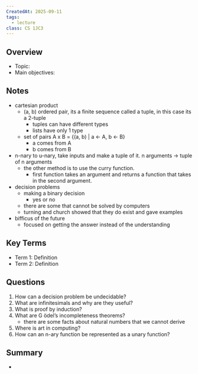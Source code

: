 ```yaml
---
CreatedAt: 2025-09-11
tags:
  - lecture
class: CS 1JC3
---
```

## Overview
- Topic:
- Main objectives:

## Notes
- cartesian product
	- (a, b) ordered pair, its a finite sequence called a tuple, in this case its a 2-tuple
		- tuples can have different types
		- lists have only 1 type
	- set of pairs A x B = {(a, b) | a <- A, b <- B}
		- a comes from A
		- b comes from B
- n-nary to u-nary, take inputs and make a tuple of it. n arguments -> tuple of n arguments
	- the other method is to use the curry function. 
		- first function takes an argument and returns a function that takes in the second argument.
- decision problems
	- making a binary decision
		- yes or no
	- there are some that cannot be solved by computers
	- turning and church showed that they do exist and gave examples
- bifficus of the future
	- focused on getting the answer instead of the understanding
## Key Terms
- Term 1: Definition
- Term 2: Definition

## Questions
1. How can a decision problem be undecidable?
2. What are infinitesimals and why are they useful?
3. What is proof by induction?
4. What are G ̈odel’s incompleteness theorems?
	- there are some facts about natural numbers that we cannot derive
5. Where is art in computing?
6. How can an n-ary function be represented as a unary function?

## Summary
- 
